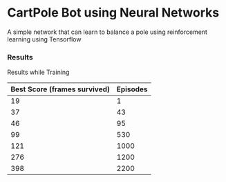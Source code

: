 # CartPole Bot using Neural Networks

A simple network that can learn to balance a pole using reinforcement learning using Tensorflow


### Results

Results while Training

| Best Score (frames survived) | Episodes |
| ------ | ------ |
| 19 | 1 |
| 37 | 43 |
| 46 | 95 |
| 99 | 530 |
| 121 | 1000 |
| 276 | 1200 |
| 398 | 2200 |
